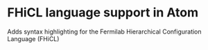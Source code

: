 # FHiCL language support in Atom
Adds syntax highlighting for the Fermilab Hierarchical Configuration Language (FHiCL)
